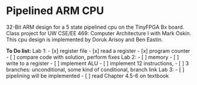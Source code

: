 # Pipelined ARM CPU
32-Bit ARM design for a 5 state pipelined cpu on the TinyFPGA Bx board.
Class project for UW CSE/EE 469: Computer Architecture I with Mark Oskin.
This cpu design is implemented by Doruk Arisoy and Ben Eastin.


**To Do list:**
Lab 1:
    - [x] register file
    - [x] read a register
    - [x] program counter
    - [ ] compare code with solution, perform fixes
Lab 2:
    - [ ] memory
    - [ ] write to a register
    - [ ] implement ALU
    - [ ] implement 12 instructions,
        - [ ] 3 branches: unconditional, some kind of conditional, branch link
Lab 3:
    - [ ] pipelining will be implemented
    - [ ] read Chapter 4.5-6 on textbook
